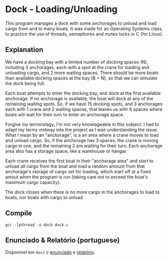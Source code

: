 # Dock - Loading/Unloading

This program manages a dock with some anchorages to unload and load cargo from and to many boats. It was made for an Operating Systems class, to practice the use of threads, semaphores and mutex locks in C (for Linux).

## Explanation

We have a docking bay with a limited number of docking spaces (N), including 3 anchorages, each with a spot at the crane for loading and unloading cargo, and 2 more waiting spaces. There should be more boats than available docking spaces at the bay (B > N), so that we can simulate the dock being full.

Each boat attempts to enter the docking bay, and dock at the first available anchorage. If no anchorage is available, the boat will dock at any of the remaining waiting spots. So, if we have 15 docking spots, and 3 anchorages each with 1 crane and 2 waiting spaces, that leaves us with 6 spaces where boats will wait for their turn to enter an anchorage space.

Forgive my terminolagy, I'm not very knowlageable in this subject. I had to adapt my terms midway into the project as I was understanding the issue. What I mean by an "anchorage", is a an area where a crane moves to load and unload cargo. So, if the anchorage has 3 spaces, the crane is moving cargo in one, and the remaining 2 are waiting for their turn. Each anchorage area also has a storage space, like a warehouse or hangar.

Each crane receives the first boat in their "anchorage area" and start to unload all cargo from the boat and load a random amount from that anchorage's  storage of cargo set for loading, which start off at a fixed amout when the program is run (taking care not to exceed the boat's maximum cargo capacity).

The dock closes when there is no more cargo in the anchorages to load to boats, nor boats with cargo to unload.

## Compile

    gcc -lpthread -o dock dock.c

## Enunciado & Relatório (portuguese)

Disponível em `docs` o [enunciado](docs/Projecto_C.pdf) e [relatório](docs/relatorio.pdf).
